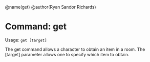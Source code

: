 @name(get)
@author(Ryan Sandor Richards)

# Command: get
Usage: `get [target]`

The get command allows a character to obtain an item in a room. The [target]
parameter allows one to specify which item to obtain.
